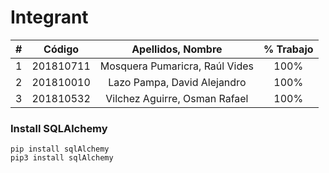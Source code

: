 # Integrant
|  **#** | **Código** | **Apellidos, Nombre** | **% Trabajo** |
| :---: | :---: | :---: | :---: |
|  1 | 201810711 | Mosquera Pumaricra, Raúl Vides | 100% |
|  2 | 201810010 | Lazo Pampa, David Alejandro | 100% |
|  3 | 201810532 | Vilchez Aguirre, Osman Rafael | 100% |

### Install SQLAlchemy
```
pip install sqlAlchemy
pip3 install sqlAlchemy
```
